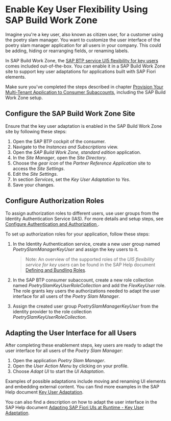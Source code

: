 # Enable Key User Flexibility Using SAP Build Work Zone
Imagine you're a key user, also known as citizen user, for a customer using the poetry slam manager. You want to customize the user interface of the poetry slam manager application for all users in your company. This could be adding, hiding or rearranging fields, or renaming labels. 

In SAP Build Work Zone, the [SAP BTP service UI5 flexibility for key users](https://help.sap.com/docs/ui5-flexibility-for-key-users) comes included out-of-the-box. You can enable it in a SAP Build Work Zone site to support key user adaptations for applications built with SAP Fiori elements. 

Make sure you've completed the steps described in chapter [Provision Your Multi-Tenant Application to Consumer Subaccounts](./25-Multi-Tenancy-Provisioning.md), including the SAP Build Work Zone setup. 

## Configure the SAP Build Work Zone Site 
Ensure that the key user adaptation is enabled in the SAP Build Work Zone site by following these steps:

1. Open the SAP BTP cockpit of the consumer.
2. Navigate to the *Instances and Subscriptions* view.
3. Open the *SAP Build Work Zone, standard edition* application.
4. In the *Site Manager*, open the *Site Directory*. 
5. Choose the *gear icon* of the *Partner Reference Application* site to access the *Site Settings*.
6. Edit the *Site Settings*.
7. In section *Services*, set the *Key User Adaptation* to *Yes*.
8. Save your changes.

## Configure Authorization Roles 
To assign authorization roles to different users, use user groups from the Identity Authentication Service (IAS). For more details and setup steps, see [Configure Authentication and Authorization ](./25-Multi-Tenancy-Provisioning.md#configure-authentication-and-authorization).

To set up authorization roles for your application, follow these steps:

1. In the Identity Authentication service, create a new user group named *PoetrySlamManagerKeyUser* and assign the key users to it.

    > Note: An overview of the supported roles of the *UI5 flexibility service for key users* can be found in the SAP Help document [Defining and Bundling Roles](https://help.sap.com/docs/ui5-flexibility-for-key-users/ui5-flexibility-for-key-users/defining-and-bundling-roles).

2. In the SAP BTP consumer subaccount, create a new role collection named *PoetrySlamKeyUserRoleCollection* and add the *FlexKeyUser* role. The role grants key users the authorizations needed to adapt the user interface for all users of the *Poetry Slam Manager*.

3. Assign the created user group *PoetrySlamManagerKeyUser* from the identity provider to the role collection *PoetrySlamKeyUserRoleCollection*.

## Adapting the User Interface for all Users
After completing these enablement steps, key users are ready to adapt the user interface for all users of the *Poetry Slam Manager*:

1. Open the application *Poetry Slam Manager*.
2. Open the *User Action Menu* by clicking on your profile.
3. Choose *Adapt UI* to start the *UI Adaptation*.

Examples of possible adaptations include moving and renaming UI elements and embedding external content. You can find more examples in the SAP Help document [Key User Adaptation](https://help.sap.com/docs/UI5_FLEXIBILITY/430e2c1a4ff241bc8162df4bf51e0730/328a550137344514ae085b924180d078.html).

You can also find a description on how to adapt the user interface in the SAP Help document [Adapting SAP Fiori UIs at Runtime - Key User Adaptation](https://help.sap.com/docs/ui5-flexibility-for-key-users/ui5-flexibility-for-key-users/adapting-sap-fiori-uis-at-runtime-key-user-adaptation).
